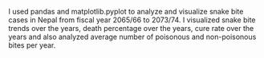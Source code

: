 I used pandas and matplotlib.pyplot to analyze and visualize snake bite cases in Nepal from fiscal year 2065/66 to 2073/74.
I visualized snake bite trends over the years, death percentage over the years, cure rate over the years and also analyzed average number of poisonous and non-poisonous bites per year.
